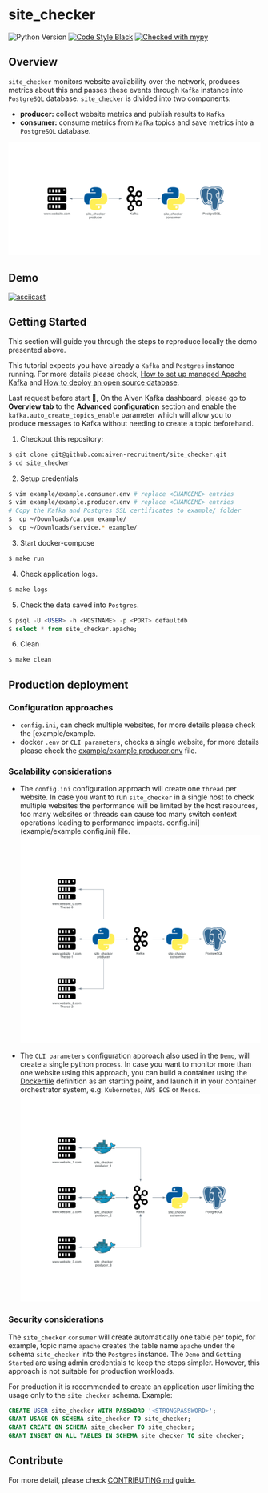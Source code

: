 # site_checker
![Python Version](https://img.shields.io/badge/Python-3.7-blue)
[![Code Style Black](https://img.shields.io/badge/code%20style-black-000000.svg)](https://github.com/ambv/black/)
[![Checked with mypy](http://www.mypy-lang.org/static/mypy_badge.svg)](http://mypy-lang.org/)

## Overview

`site_checker` monitors website availability over the
network, produces metrics about this and passes these events through `Kafka` instance into `PostgreSQL` database.
`site_checker` is divided into two components:

- **producer:** collect website metrics and publish results to `Kafka`
- **consumer:** consume metrics from `Kafka` topics and save metrics into a `PostgreSQL` database.

![architecture diagram](docs/site_checker_architecture.png)

## Demo

[![asciicast](https://asciinema.org/a/3zKRgfBovD0qMehdVwWBuf0ao.svg)](https://asciinema.org/a/3zKRgfBovD0qMehdVwWBuf0ao)

## Getting Started

This section will guide you through the steps to reproduce locally the demo presented above.

This tutorial expects you have already a `Kafka` and `Postgres` instance running. For more details please check, [How to set up managed Apache Kafka](https://www.youtube.com/watch?v=YH-S3Huwfms) and [How to deploy an open source database](https://www.youtube.com/watch?v=t95IQ0kpbFY).

Last request before start 🙏, On the Aiven Kafka dashboard, please go to  **Overview tab** to the **Advanced configuration** section and enable the `kafka.auto_create_topics_enable` parameter which will allow you to produce messages to Kafka without needing to create a topic beforehand.

1. Checkout this repository:

```sh
$ git clone git@github.com:aiven-recruitment/site_checker.git
$ cd site_checker
```

2. Setup credentials

```sh
$ vim example/example.consumer.env # replace <CHANGEME> entries
$ vim example/example.producer.env # replace <CHANGEME> entries
# Copy the Kafka and Postgres SSL certificates to example/ folder
$  cp ~/Downloads/ca.pem example/
$  cp ~/Downloads/service.* example/
```

3. Start docker-compose

```sh
$ make run
```

4. Check application logs.

```sh
$ make logs
```

5. Check the data saved into `Postgres`.

 ```sql
$ psql -U <USER> -h <HOSTNAME> -p <PORT> defaultdb
$ select * from site_checker.apache;
 ```

6. Clean

```sh
$ make clean
```

## Production deployment

### Configuration approaches

- `config.ini`, can check multiple websites, for more details please check the [example/example.
- docker `.env` or `CLI parameters`, checks a single website, for more details please check the [example/example.producer.env](example/example.producer.env) file.

### Scalability considerations

- The `config.ini` configuration approach will create one `thread` per website. In case you want to run `site_checker` in a single host to check multiple websites the performance will be limited by the host resources, too many websites or threads can cause too many switch context operations leading to performance impacts.
config.ini](example/example.config.ini) file.
![site_checker_config_ini diagram](docs/site_checker_config_ini.png)

- The `CLI parameters` configuration approach also used in the `Demo`, will create a single python `process`. In case you want to monitor more than one website using this approach, you can build a container using the [Dockerfile](Dockerfile) definition as an starting point, and launch it in your container orchestrator system, e.g: `Kubernetes`, `AWS ECS` or `Mesos`.
![site_checker_cli_parameters diagram](docs/site_checker_cli_parameters.png)

### Security considerations

The `site_checker` `consumer` will create automatically one table per topic, for example, topic name `apache` creates the table name `apache` under the schema `site_checker` into the `Postgres` instance. The `Demo` and `Getting Started` are using admin credentials to keep the steps simpler. However, this approach is not suitable for production workloads.

For production it is recommended to create an application user limiting the usage only to the `site_checker` schema.
Example:

```sql
CREATE USER site_checker WITH PASSWORD '<STRONGPASSWORD>';
GRANT USAGE ON SCHEMA site_checker TO site_checker;
GRANT CREATE ON SCHEMA site_checker TO site_checker;
GRANT INSERT ON ALL TABLES IN SCHEMA site_checker TO site_checker;
```

## Contribute
For more detail, please check [CONTRIBUTING.md](CONTRIBUTING.md) guide.
